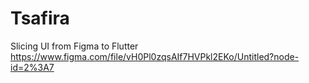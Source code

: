 # Tsafira
 Slicing UI from Figma to Flutter
https://www.figma.com/file/vH0Pl0zqsAIf7HVPkl2EKo/Untitled?node-id=2%3A7
